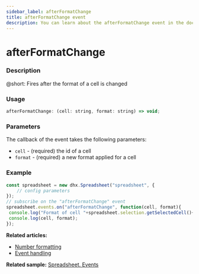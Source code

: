 ```yaml
---
sidebar_label: afterFormatChange
title: afterFormatChange event
description: You can learn about the afterFormatChange event in the documentation of the DHTMLX JavaScript Spreadsheet library. Browse developer guides and API reference, try out code examples and live demos, and download a free 30-day evaluation version of DHTMLX Spreadsheet.
---
```


# afterFormatChange

### Description

@short: Fires after the format of a cell is changed

### Usage

~~~jsx
afterFormatChange: (cell: string, format: string) => void;
~~~

### Parameters

The callback of the event takes the following parameters:

- `cell` - (required) the id of a cell
- `format` - (required) a new format applied for a cell

### Example

~~~jsx {5-8}
const spreadsheet = new dhx.Spreadsheet("spreadsheet", {
    // config parameters
});
// subscribe on the "afterFormatChange" event
spreadsheet.events.on("afterFormatChange", function(cell, format){
 console.log("Format of cell "+spreadsheet.selection.getSelectedCell()+" has changed");
 console.log(cell, format);
});
~~~

**Related articles:** 
- [Number formatting](number_formatting.md)
- [Event handling](handling_events.md)

**Related sample:** [Spreadsheet. Events](https://snippet.dhtmlx.com/2vkjyvsi)